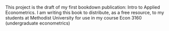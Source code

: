 This project is the draft of my first bookdown publication: Intro to Applied Econometrics. 
I am writing this book to distribute, as a free resource, to my students at Methodist University for use in my course Econ 3160 (undergraduate econometrics)
